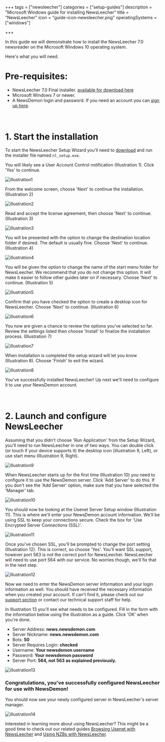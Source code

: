 +++
tags = ["newsleecher"]
categories = ["setup-guides"]
description = "Microsoft Windows guide for installing NewsLeecher"
title = "NewsLeecher"
icon = "guide-icon-newsleecher.png"
operatingSystems = ["windows"]

+++

In this guide we will demonstrate how to install the NewsLeecher 7.0 newsreader on the Microsoft Windows 10 operating system.

<!--more-->

Here's what you will need.

# Pre-requisites:

* NewsLeecher 7.0 Final installer. [available for download here](https://newsleecher.com/software/)
* Microsoft Windows 7 or newer.
* A NewsDemon login and password.  If you need an account you can [sign up here](https://www.newsdemon.com/plans/).

###### &nbsp;

# 1. Start the installation

To start the NewsLeecher Setup Wizard you'll need to [download](http://www.newsleecher.com/nl_setup.exe) and run the installer file named `nl_setup.exe`.

You will likely see a User Account Control notification (Illustration 1). Click 'Yes' to continue.

![illustration1](/img/guides/newsleecher/ill-1.png "Illustration 1.")

From the welcome screen, choose 'Next' to continue the installation. (Illustration 2)

![illustration2](/img/guides/newsleecher/ill-2.png "Illustration 2.")

Read and accept the license agreement, then choose 'Next' to continue. (Illustration 3)

![illustration3](/img/guides/newsleecher/ill-3.png "Illustration 3.")

You will be presented with the option to change the destination location folder if desired.  The default is usually fine.  Choose 'Next' to continue. (Illustration 4)

![illustration4](/img/guides/newsleecher/ill-4.png "Illustration 4.")

You will be given the option to change the name of the start menu folder for NewsLeecher.  We recommend that you do not change this option.  It will make it easier to follow other guides later on if necessary.  Choose 'Next' to continue. (Illustration 5)

![illustration5](/img/guides/newsleecher/ill-5.png "Illustration 5.")

Confirm that you have checked the option to create a desktop icon for NewsLeecher. Choose 'Next' to continue. (Illustration 6)

![illustration6](/img/guides/newsleecher/ill-6.png "Illustration 6.")

You now are given a chance to review the options you've selected so far. Review the settings listed then choose 'Install' to finalize the installation process. (Illustration 7)

![illustration7](/img/guides/newsleecher/ill-7.png "Illustration 7.")

When installation is completed the setup wizard will let you know (Illustration 8).  Choose 'Finish' to exit the wizard.

![illustration8](/img/guides/newsleecher/ill-8.png "Illustration 8.")

You've successfully installed NewsLeecher! Up next we'll need to configure it to use your NewsDemon account.

###### &nbsp;

# 2. Launch and configure NewsLeecher

Assuming that you didn't choose 'Run Application' from the Setup Wizard, you'll need to run NewsLeecher in one of two ways.  You can double click (or touch if your device supports it) the desktop icon (illustration 9, Left), or use start menu (Illustration 9, Right).

![illustration9](/img/guides/newsleecher/ill-9.png "Illustration 9.")

When NewsLeecher starts up for the first time (Illustration 10) you need to configure it to use the NewsDemon server.  Click 'Add Server' to do this.  If you don't see the 'Add Server' option, make sure that you have selected the 'Manager' tab.

![illustration10](/img/guides/newsleecher/ill-10.png "Illustration 10.")

You should now be looking at the Usenet Server Setup window (Illustration 11).  This is where we'll enter your NewsDemon account information. We'll be using SSL to keep your connections secure.  Check the box for 'Use Encrypted Server Connections (SSL)'.

![illustration11](/img/guides/newsleecher/ill-11.png "Illustration 11.")

Once you've chosen SSL, you'll be prompted to change the port setting (Illustration 12). This is correct, so choose 'Yes'. You'll want SSL support, however port 563 is not the correct port for NewsLeecher. NewsLeecher will need to use port 564 with our service. No worries though, we'll fix that in the next step.

![illustration12](/img/guides/newsleecher/ill-12.png "Illustration 12.")

Now we need to enter the NewsDemon server information and your login information as well.  You should have received the necessary information when you created your account.  If can't find it, please check out our [support section](https://www.newsdemon.com/support/) or contact our technical support staff for help.

In Illustration 13 you'll see what needs to be configured. Fill in the form with the information below using the illustration as a guide.  Click 'OK' when you're done.

* Server Address: **news.newsdemon.com**
* Server Nickname: **news.newsdemon.com**
* Bots: **50**
* Server Requires Login: **checked**
* Username: **Your newsdemon username**
* Password: **Your newsdemon password**
* Server Port: **564, not 563 as explained previously.**

![illustration13](/img/guides/newsleecher/ill-13.png "Illustration 13.")

### Congratulations, you've successfully configured NewsLeecher for use with NewsDemon!

You should now see your newly configured server in NewsLeecher's server manager.

![illustration14](/img/guides/newsleecher/ill-14.png "Illustration 14.")

Interested in learning more about using NewsLeecher? This might be a good time to check out our related guides [Browsing Usenet with NewsLeecher](/guides/) and [Using NZBs with NewsLeecher](/guides/).

